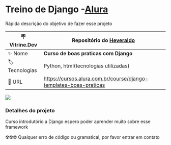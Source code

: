 # Treino de Django -[Alura](https://www.alura.com.br)

Rápida descrição do objetivo de fazer esse projeto

| :placard: Vitrine.Dev |   Repositório do [Heveraldo](https://www.linkedin.com/in/heveraldo-serra-7b3544200/)  |
| -------------  | --- |
| :sparkles: Nome        | **Curso de boas praticas com Django**
| :label: Tecnologias | Python, html(tecnologias utilizadas)
| :rocket: URL         | https://cursos.alura.com.br/course/django-templates-boas-praticas

<!-- Inserir imagem com a #vitrinedev ao final do link -->
![](https://static.djangoproject.com/img/logos/django-logo-negative.1d528e2cb5fb.png#vitrinedev)

### Detalhes do projeto

Curso introdutório a Django espero poder aprender muito sobre esse framework



☢️☢️☢️ Qualquer erro de código ou gramatical, por favor entrar em contato

